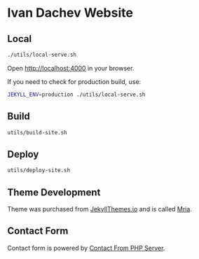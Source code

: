 # Ivan Dachev Website

## Local

```bash
./utils/local-serve.sh
```

Open [http://localhost:4000](http://localhost:4000) in your browser.

If you need to check for production build, use:

```bash
JEKYLL_ENV=production ./utils/local-serve.sh
```

## Build

```bash
utils/build-site.sh
```

## Deploy

```bash
utils/deploy-site.sh
```

## Theme Development

Theme was purchased from [JekyllThemes.io](https://jekyllthemes.io/developers/artem-sheludko) and is called [Mria](https://mria.netlify.app/).

## Contact Form

Contact form is powered by [Contact From PHP Server](https://github.com/idachev/contact-form-php-server).
